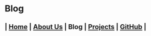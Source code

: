 # Blog

## | [Home](../README.md) | [About Us](../about-us/about-us.md) | Blog | [Projects](../projects/projects.md) | [GitHub](../github/github.md) |